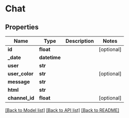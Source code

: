# Chat

## Properties
Name | Type | Description | Notes
------------ | ------------- | ------------- | -------------
**id** | **float** |  | [optional] 
**_date** | **datetime** |  | 
**user** | **str** |  | 
**user_color** | **str** |  | [optional] 
**message** | **str** |  | 
**html** | **str** |  | 
**channel_id** | **float** |  | [optional] 

[[Back to Model list]](../README.md#documentation-for-models) [[Back to API list]](../README.md#documentation-for-api-endpoints) [[Back to README]](../README.md)


